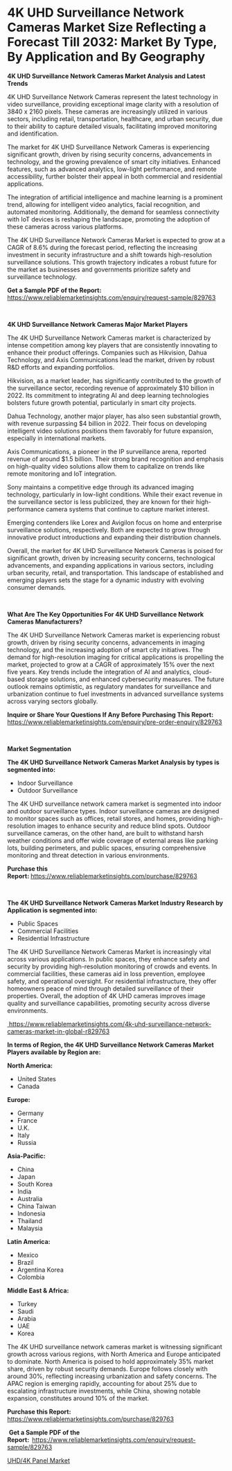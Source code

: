 <p><h1>4K UHD Surveillance Network Cameras Market Size Reflecting a Forecast Till 2032: Market By Type, By Application and By Geography</h1></p><p><strong>4K UHD Surveillance Network Cameras Market Analysis and Latest Trends</strong></p>
<p><p>4K UHD Surveillance Network Cameras represent the latest technology in video surveillance, providing exceptional image clarity with a resolution of 3840 x 2160 pixels. These cameras are increasingly utilized in various sectors, including retail, transportation, healthcare, and urban security, due to their ability to capture detailed visuals, facilitating improved monitoring and identification.</p><p>The market for 4K UHD Surveillance Network Cameras is experiencing significant growth, driven by rising security concerns, advancements in technology, and the growing prevalence of smart city initiatives. Enhanced features, such as advanced analytics, low-light performance, and remote accessibility, further bolster their appeal in both commercial and residential applications.</p><p>The integration of artificial intelligence and machine learning is a prominent trend, allowing for intelligent video analytics, facial recognition, and automated monitoring. Additionally, the demand for seamless connectivity with IoT devices is reshaping the landscape, promoting the adoption of these cameras across various platforms.</p><p>The 4K UHD Surveillance Network Cameras Market is expected to grow at a CAGR of 8.6% during the forecast period, reflecting the increasing investment in security infrastructure and a shift towards high-resolution surveillance solutions. This growth trajectory indicates a robust future for the market as businesses and governments prioritize safety and surveillance technology.</p></p>
<p><strong>Get a Sample PDF of the Report:&nbsp;</strong> <a href="https://www.reliablemarketinsights.com/enquiry/request-sample/829763?utm_campaign=2210&utm_medium=2&utm_source=Github&utm_content=ia&utm_term=25032025&utm_id=4k-uhd-surveillance-network-cameras">https://www.reliablemarketinsights.com/enquiry/request-sample/829763</a></p>
<p>&nbsp;</p>
<p><strong>4K UHD Surveillance Network Cameras Major Market Players</strong></p>
<p><p>The 4K UHD Surveillance Network Cameras market is characterized by intense competition among key players that are consistently innovating to enhance their product offerings. Companies such as Hikvision, Dahua Technology, and Axis Communications lead the market, driven by robust R&D efforts and expanding portfolios.</p><p>Hikvision, as a market leader, has significantly contributed to the growth of the surveillance sector, recording revenue of approximately $10 billion in 2022. Its commitment to integrating AI and deep learning technologies bolsters future growth potential, particularly in smart city projects.</p><p>Dahua Technology, another major player, has also seen substantial growth, with revenue surpassing $4 billion in 2022. Their focus on developing intelligent video solutions positions them favorably for future expansion, especially in international markets.</p><p>Axis Communications, a pioneer in the IP surveillance arena, reported revenue of around $1.5 billion. Their strong brand recognition and emphasis on high-quality video solutions allow them to capitalize on trends like remote monitoring and IoT integration.</p><p>Sony maintains a competitive edge through its advanced imaging technology, particularly in low-light conditions. While their exact revenue in the surveillance sector is less publicized, they are known for their high-performance camera systems that continue to capture market interest.</p><p>Emerging contenders like Lorex and Avigilon focus on home and enterprise surveillance solutions, respectively. Both are expected to grow through innovative product introductions and expanding their distribution channels.</p><p>Overall, the market for 4K UHD Surveillance Network Cameras is poised for significant growth, driven by increasing security concerns, technological advancements, and expanding applications in various sectors, including urban security, retail, and transportation. This landscape of established and emerging players sets the stage for a dynamic industry with evolving consumer demands.</p></p>
<p>&nbsp;</p>
<p><strong>What Are The Key Opportunities For 4K UHD Surveillance Network Cameras Manufacturers?</strong></p>
<p><p>The 4K UHD Surveillance Network Cameras market is experiencing robust growth, driven by rising security concerns, advancements in imaging technology, and the increasing adoption of smart city initiatives. The demand for high-resolution imaging for critical applications is propelling the market, projected to grow at a CAGR of approximately 15% over the next five years. Key trends include the integration of AI and analytics, cloud-based storage solutions, and enhanced cybersecurity measures. The future outlook remains optimistic, as regulatory mandates for surveillance and urbanization continue to fuel investments in advanced surveillance systems across varying sectors globally.</p></p>
<p><strong>Inquire or Share Your Questions If Any Before Purchasing This Report:</strong> <a href="https://www.reliablemarketinsights.com/enquiry/pre-order-enquiry/829763?utm_campaign=2210&utm_medium=2&utm_source=Github&utm_content=ia&utm_term=25032025&utm_id=4k-uhd-surveillance-network-cameras">https://www.reliablemarketinsights.com/enquiry/pre-order-enquiry/829763</a></p>
<p>&nbsp;</p>
<p><strong>Market Segmentation</strong></p>
<p><strong>The 4K UHD Surveillance Network Cameras Market Analysis by types is segmented into:</strong></p>
<p><ul><li>Indoor Surveillance</li><li>Outdoor Surveillance</li></ul></p>
<p><p>The 4K UHD surveillance network camera market is segmented into indoor and outdoor surveillance types. Indoor surveillance cameras are designed to monitor spaces such as offices, retail stores, and homes, providing high-resolution images to enhance security and reduce blind spots. Outdoor surveillance cameras, on the other hand, are built to withstand harsh weather conditions and offer wide coverage of external areas like parking lots, building perimeters, and public spaces, ensuring comprehensive monitoring and threat detection in various environments.</p></p>
<p><strong>Purchase this Report:&nbsp;</strong><a href="https://www.reliablemarketinsights.com/purchase/829763?utm_campaign=2210&utm_medium=2&utm_source=Github&utm_content=ia&utm_term=25032025&utm_id=4k-uhd-surveillance-network-cameras">https://www.reliablemarketinsights.com/purchase/829763</a></p>
<p>&nbsp;</p>
<p><strong>The 4K UHD Surveillance Network Cameras Market Industry Research by Application is segmented into:</strong></p>
<p><ul><li>Public Spaces</li><li>Commercial Facilities</li><li>Residential Infrastructure</li></ul></p>
<p><p>The 4K UHD Surveillance Network Cameras Market is increasingly vital across various applications. In public spaces, they enhance safety and security by providing high-resolution monitoring of crowds and events. In commercial facilities, these cameras aid in loss prevention, employee safety, and operational oversight. For residential infrastructure, they offer homeowners peace of mind through detailed surveillance of their properties. Overall, the adoption of 4K UHD cameras improves image quality and surveillance capabilities, promoting security across diverse environments.</p></p>
<p><a href="https://www.reliablemarketinsights.com/4k-uhd-surveillance-network-cameras-market-in-global-r829763?utm_campaign=2210&utm_medium=2&utm_source=Github&utm_content=ia&utm_term=25032025&utm_id=4k-uhd-surveillance-network-cameras">&nbsp;https://www.reliablemarketinsights.com/4k-uhd-surveillance-network-cameras-market-in-global-r829763</a></p>
<p><strong>In terms of Region, the 4K UHD Surveillance Network Cameras Market Players available by Region are:</strong></p>
<p>
    <p> <strong> North America: </strong>
        <ul>
            <li>United States</li>
            <li>Canada</li>
        </ul>
        </p> 
    <p> <strong> Europe: </strong>
        <ul>
            <li>Germany</li>
            <li>France</li>
            <li>U.K.</li>
            <li>Italy</li>
            <li>Russia</li>
        </ul>
        </p> 
    <p> <strong> Asia-Pacific: </strong>
        <ul>
            <li>China</li>
            <li>Japan</li>
            <li>South Korea</li>
            <li>India</li>
            <li>Australia</li>
            <li>China Taiwan</li>
            <li>Indonesia</li>
            <li>Thailand</li>
            <li>Malaysia</li>
        </ul>
        </p> 
    <p> <strong> Latin America: </strong>
        <ul>
            <li>Mexico</li>
            <li>Brazil</li>
            <li>Argentina Korea</li>
            <li>Colombia</li>
        </ul>
        </p> 
    <p> <strong> Middle East & Africa: </strong>
        <ul>
            <li>Turkey</li>
            <li>Saudi</li>
            <li>Arabia</li>
            <li>UAE</li>
            <li>Korea</li>
        </ul>
    </p>
    </p>
<p><p>The 4K UHD surveillance network cameras market is witnessing significant growth across various regions, with North America and Europe anticipated to dominate. North America is poised to hold approximately 35% market share, driven by robust security demands. Europe follows closely with around 30%, reflecting increasing urbanization and safety concerns. The APAC region is emerging rapidly, accounting for about 25% due to escalating infrastructure investments, while China, showing notable expansion, constitutes around 10% of the market.</p></p>
<p><strong>Purchase this Report: </strong><a href="https://www.reliablemarketinsights.com/purchase/829763?utm_campaign=2210&utm_medium=2&utm_source=Github&utm_content=ia&utm_term=25032025&utm_id=4k-uhd-surveillance-network-cameras">https://www.reliablemarketinsights.com/purchase/829763</a></p>
<p>&nbsp;<strong>Get a Sample PDF of the Report:&nbsp;&nbsp;</strong><a href="https://www.reliablemarketinsights.com/enquiry/request-sample/829763?utm_campaign=2210&utm_medium=2&utm_source=Github&utm_content=ia&utm_term=25032025&utm_id=4k-uhd-surveillance-network-cameras">https://www.reliablemarketinsights.com/enquiry/request-sample/829763</a></p>
<p><strong></strong></p>
<p><p><a href="https://github.com/NarcisoFerry/Market-Research-Report-List-1/blob/main/uhd4k-panel-market.md?utm_campaign=2210&utm_medium=2&utm_source=Github&utm_content=ia&utm_term=25032025&utm_id=4k-uhd-surveillance-network-cameras">UHD/4K Panel Market</a></p></p>